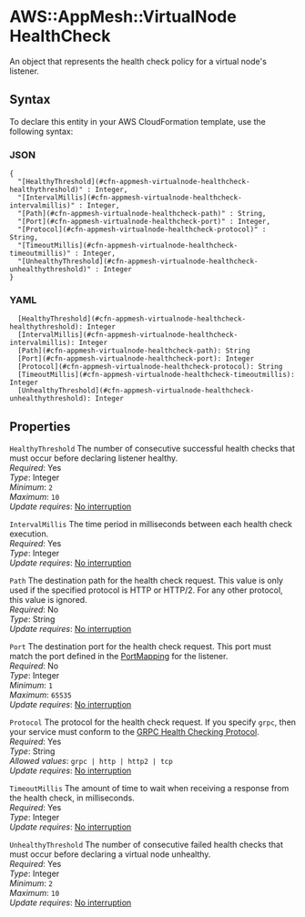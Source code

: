 # AWS::AppMesh::VirtualNode HealthCheck<a name="aws-properties-appmesh-virtualnode-healthcheck"></a>

An object that represents the health check policy for a virtual node's listener\.

## Syntax<a name="aws-properties-appmesh-virtualnode-healthcheck-syntax"></a>

To declare this entity in your AWS CloudFormation template, use the following syntax:

### JSON<a name="aws-properties-appmesh-virtualnode-healthcheck-syntax.json"></a>

```
{
  "[HealthyThreshold](#cfn-appmesh-virtualnode-healthcheck-healthythreshold)" : Integer,
  "[IntervalMillis](#cfn-appmesh-virtualnode-healthcheck-intervalmillis)" : Integer,
  "[Path](#cfn-appmesh-virtualnode-healthcheck-path)" : String,
  "[Port](#cfn-appmesh-virtualnode-healthcheck-port)" : Integer,
  "[Protocol](#cfn-appmesh-virtualnode-healthcheck-protocol)" : String,
  "[TimeoutMillis](#cfn-appmesh-virtualnode-healthcheck-timeoutmillis)" : Integer,
  "[UnhealthyThreshold](#cfn-appmesh-virtualnode-healthcheck-unhealthythreshold)" : Integer
}
```

### YAML<a name="aws-properties-appmesh-virtualnode-healthcheck-syntax.yaml"></a>

```
  [HealthyThreshold](#cfn-appmesh-virtualnode-healthcheck-healthythreshold): Integer
  [IntervalMillis](#cfn-appmesh-virtualnode-healthcheck-intervalmillis): Integer
  [Path](#cfn-appmesh-virtualnode-healthcheck-path): String
  [Port](#cfn-appmesh-virtualnode-healthcheck-port): Integer
  [Protocol](#cfn-appmesh-virtualnode-healthcheck-protocol): String
  [TimeoutMillis](#cfn-appmesh-virtualnode-healthcheck-timeoutmillis): Integer
  [UnhealthyThreshold](#cfn-appmesh-virtualnode-healthcheck-unhealthythreshold): Integer
```

## Properties<a name="aws-properties-appmesh-virtualnode-healthcheck-properties"></a>

`HealthyThreshold` <a name="cfn-appmesh-virtualnode-healthcheck-healthythreshold"></a>
The number of consecutive successful health checks that must occur before declaring listener healthy\.  
_Required_: Yes  
_Type_: Integer  
_Minimum_: `2`  
_Maximum_: `10`  
_Update requires_: [No interruption](https://docs.aws.amazon.com/AWSCloudFormation/latest/UserGuide/using-cfn-updating-stacks-update-behaviors.html#update-no-interrupt)

`IntervalMillis` <a name="cfn-appmesh-virtualnode-healthcheck-intervalmillis"></a>
The time period in milliseconds between each health check execution\.  
_Required_: Yes  
_Type_: Integer  
_Update requires_: [No interruption](https://docs.aws.amazon.com/AWSCloudFormation/latest/UserGuide/using-cfn-updating-stacks-update-behaviors.html#update-no-interrupt)

`Path` <a name="cfn-appmesh-virtualnode-healthcheck-path"></a>
The destination path for the health check request\. This value is only used if the specified protocol is HTTP or HTTP/2\. For any other protocol, this value is ignored\.  
_Required_: No  
_Type_: String  
_Update requires_: [No interruption](https://docs.aws.amazon.com/AWSCloudFormation/latest/UserGuide/using-cfn-updating-stacks-update-behaviors.html#update-no-interrupt)

`Port` <a name="cfn-appmesh-virtualnode-healthcheck-port"></a>
The destination port for the health check request\. This port must match the port defined in the [PortMapping](https://docs.aws.amazon.com/AWSCloudFormation/latest/UserGuide/aws-properties-appmesh-virtualnode-listener.html#cfn-appmesh-virtualnode-listener-portmapping) for the listener\.  
_Required_: No  
_Type_: Integer  
_Minimum_: `1`  
_Maximum_: `65535`  
_Update requires_: [No interruption](https://docs.aws.amazon.com/AWSCloudFormation/latest/UserGuide/using-cfn-updating-stacks-update-behaviors.html#update-no-interrupt)

`Protocol` <a name="cfn-appmesh-virtualnode-healthcheck-protocol"></a>
The protocol for the health check request\. If you specify `grpc`, then your service must conform to the [GRPC Health Checking Protocol](https://github.com/grpc/grpc/blob/master/doc/health-checking.md)\.  
_Required_: Yes  
_Type_: String  
_Allowed values_: `grpc | http | http2 | tcp`  
_Update requires_: [No interruption](https://docs.aws.amazon.com/AWSCloudFormation/latest/UserGuide/using-cfn-updating-stacks-update-behaviors.html#update-no-interrupt)

`TimeoutMillis` <a name="cfn-appmesh-virtualnode-healthcheck-timeoutmillis"></a>
The amount of time to wait when receiving a response from the health check, in milliseconds\.  
_Required_: Yes  
_Type_: Integer  
_Update requires_: [No interruption](https://docs.aws.amazon.com/AWSCloudFormation/latest/UserGuide/using-cfn-updating-stacks-update-behaviors.html#update-no-interrupt)

`UnhealthyThreshold` <a name="cfn-appmesh-virtualnode-healthcheck-unhealthythreshold"></a>
The number of consecutive failed health checks that must occur before declaring a virtual node unhealthy\.  
_Required_: Yes  
_Type_: Integer  
_Minimum_: `2`  
_Maximum_: `10`  
_Update requires_: [No interruption](https://docs.aws.amazon.com/AWSCloudFormation/latest/UserGuide/using-cfn-updating-stacks-update-behaviors.html#update-no-interrupt)
